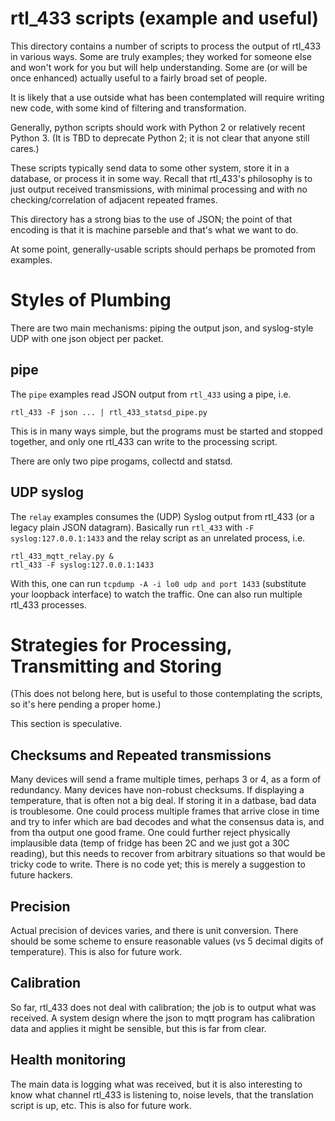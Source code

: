# rtl_433 scripts (example and useful)

This directory contains a number of scripts to process the output of
rtl_433 in various ways.  Some are truly examples; they worked for
someone else and won't work for you but will help understanding.  Some
are (or will be once enhanced) actually useful to a fairly broad set
of people.

It is likely that a use outside what has been contemplated will
require writing new code, with some kind of filtering and
transformation.

Generally, python scripts should work with Python 2 or relatively
recent Python 3.  (It is TBD to deprecate Python 2; it is not clear
that anyone still cares.)

These scripts typically send data to some other system, store it in a
database, or process it in some way.  Recall that rtl_433's philosophy
is to just output received transmissions, with minimal processing and
with no checking/correlation of adjacent repeated frames.

This directory has a strong bias to the use of JSON; the point of that
encoding is that it is machine parseble and that's what we want to do.

At some point, generally-usable scripts should perhaps be promoted
from examples.

# Styles of Plumbing

There are two main mechanisms: piping the output json, and
syslog-style UDP with one json object per packet.

## pipe

The `pipe` examples read JSON output from `rtl_433` using a pipe, i.e.

    rtl_433 -F json ... | rtl_433_statsd_pipe.py

This is in many ways simple, but the programs must be started and
stopped together, and only one rtl_433 can write to the processing
script.

There are only two pipe progams, collectd and statsd.

## UDP syslog

The `relay` examples consumes the (UDP) Syslog output from rtl_433 (or a legacy plain JSON datagram).
Basically run `rtl_433` with `-F syslog:127.0.0.1:1433` and the relay script as an unrelated process, i.e.

    rtl_433_mqtt_relay.py &
    rtl_433 -F syslog:127.0.0.1:1433

With this, one can run `tcpdump -A -i lo0 udp and port 1433`
(substitute your loopback interface) to watch the traffic.  One can
also run multiple rtl_433 processes.

# Strategies for Processing, Transmitting and Storing

(This does not belong here, but is useful to those contemplating the
scripts, so it's here pending a proper home.)

This section is speculative.

## Checksums and Repeated transmissions

Many devices will send a frame multiple times, perhaps 3 or 4, as a
form of redundancy.  Many devices have non-robust checksums.  If
displaying a temperature, that is often not a big deal.  If storing it
in a datbase, bad data is troublesome.  One could process multiple
frames that arrive close in time and try to infer which are bad
decodes and what the consensus data is, and from tha output one good
frame.  One could further reject physically implausible data (temp of
fridge has been 2C and we just got a 30C reading), but this needs to
recover from arbitrary situations so that would be tricky code to
write.  There is no code yet; this is merely a suggestion to future
hackers.

## Precision

Actual precision of devices varies, and there is unit conversion.
There should be some scheme to ensure reasonable values (vs 5 decimal
digits of temperature).  This is also for future work.

## Calibration

So far, rtl_433 does not deal with calibration; the job is to output
what was received.  A system design where the json to mqtt program has
calibration data and applies it might be sensible, but this is far from clear.

## Health monitoring

The main data is logging what was received, but it is also interesting
to know what channel rtl_433 is listening to, noise levels, that the
translation script is up, etc.   This is also for future work.
